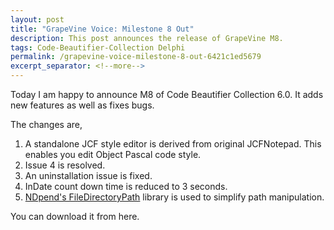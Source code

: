 ```yaml
---
layout: post
title: "GrapeVine Voice: Milestone 8 Out"
description: This post announces the release of GrapeVine M8.
tags: Code-Beautifier-Collection Delphi
permalink: /grapevine-voice-milestone-8-out-6421c1ed5679
excerpt_separator: <!--more-->
---
```

Today I am happy to announce M8 of Code Beautifier Collection 6.0. It adds new features as well as fixes bugs.

The changes are,

1. A standalone JCF style editor is derived from original JCFNotepad. This enables you edit Object Pascal code style.
1. Issue 4 is resolved.
1. An uninstallation issue is fixed.
1. InDate count down time is reduced to 3 seconds.
1. [NDpend's FileDirectoryPath](http://www.codeplex.com/FileDirectoryPath) library is used to simplify path manipulation.

You can download it from here.
<!--more-->
